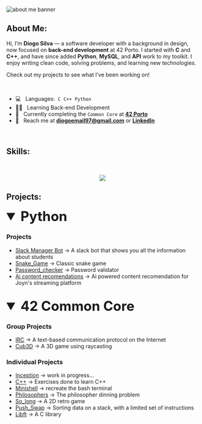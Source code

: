 ![about me banner](https://github.com/diocode/diocode/assets/107859177/5586d890-2464-4006-b9a2-6c9a3f7a6fa2)

## About Me:
Hi, I’m **Diogo Silva** — a software developer with a background in design, now focused on **back-end development** at 42 Porto. I started with **C** and **C++**, and have since added **Python**, **MySQL**, and **API** work to my toolkit. I enjoy writing clean code, solving problems, and learning new technologies.

Check out my projects to see what I’ve been working on!

<br>

- 💻 &nbsp; Languages:&nbsp;&nbsp;`C`&nbsp;&nbsp;`C++`&nbsp;&nbsp;`Python`&nbsp;&nbsp;
- 👨‍💻 &nbsp; Learning Back-end Development
- 🧠 &nbsp; Currently completing the `Common Core` at [**42 Porto**](https://www.42porto.com/en/)
- 📩 &nbsp; Reach me at **diogoemail97@gmail.com** or [**LinkedIn**](https://www.linkedin.com/in/diogo-gsilva/)

<br>

## Skills:
<br>
<p align="center">
    <img src="https://skillicons.dev/icons?i=&nbsp;,c,cpp,python,bash,git,linux,vim,ps,ai,&nbsp&nbsp&nbsp&nbsp&nbsp&nbspi&nbsp&nbsp&nbsp&nbsp&nbsp&nbsp" />

<br>

## Projects:

<details open>
<summary style="font-size: 2.5em;"> <b>Python</b></summary>
  
### Projects
- [Slack Manager Bot](https://github.com/diocode/slack_manager_bot) -> A slack bot that shows you all the information about students
- [Snake_Game](https://github.com/diocode/snake_game) -> Classic snake game
- [Password_checker](https://github.com/diocode/password_checker) -> Password validator
- [Ai content recomendations](https://github.com/diocode/hackathon7.1) -> Ai powered content recomendation for Joyn's streaming platform

<br>

</details>

<details open>
<summary style="font-size: 2.5em;"> <b>42 Common Core</b></summary>
  
### Group Projects
- [IRC](https://github.com/diocode/42-irc) -> A text-based communication protocol on the Internet
- [Cub3D](https://github.com/diocode/42-Cub3D) -> A 3D game using raycasting


### Individual Projects
- [Inception](https://github.com/diocode/42-Inception) -> work in progress...
- [C++](https://github.com/diocode/42-cpp) -> Exercises done to learn C++
- [Minishell](https://github.com/diocode/42-Minishell) -> recreate the bash terminal
- [Philosophers](https://github.com/diocode/42-Philosophers) -> The philosopher dinning problem
- [So_long](https://github.com/diocode/42-So_long) -> A 2D retro game
- [Push_Swap](https://github.com/diocode/42-Push_swap) -> Sorting data on a stack, with a limited set of instructions
- [Libft](https://github.com/diocode/42-Libft) -> A C library


